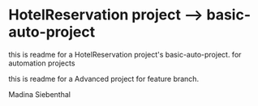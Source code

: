 # HotelReservation project --> basic-auto-project


this is readme for a HotelReservation project's basic-auto-project.
for automation projects


this is readme for a Advanced  project for feature branch.

Madina Siebenthal
